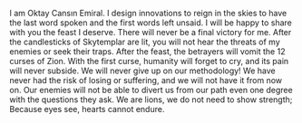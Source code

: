 I am Oktay Cansın Emiral. I design innovations to reign in the skies to have the last word spoken and the first words left unsaid. I will be happy to share with you the feast I deserve. There will never be a final victory for me.
After the candlesticks of Skytemplar are lit, you will not hear the threats of my enemies or seek their traps.
After the feast, the betrayers will vomit the 12 curses of Zion. With the first curse, humanity will forget to cry, and its pain will never subside.
We will never give up on our methodology! We have never had the risk of losing or suffering, and we will not have it from now on. Our enemies will not be able to divert us from our path even one degree with the questions they ask. We are lions, we do not need to show strength; Because eyes see, hearts cannot endure.
